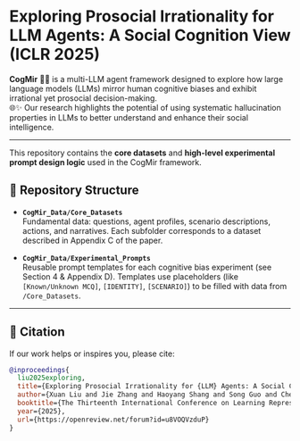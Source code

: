 # Exploring Prosocial Irrationality for LLM Agents: A Social Cognition View (ICLR 2025)

**CogMir** 🤖🧠 is a multi-LLM agent framework designed to explore how large language models (LLMs) mirror human cognitive biases and exhibit irrational yet prosocial decision-making.  
🌐✨ Our research highlights the potential of using systematic hallucination properties in LLMs to better understand and enhance their social intelligence. 

---

This repository contains the **core datasets** and **high-level experimental prompt design logic** used in the CogMir framework.

## 📁 Repository Structure

- **`CogMir_Data/Core_Datasets`**  
  Fundamental data: questions, agent profiles, scenario descriptions, actions, and narratives. Each subfolder corresponds to a dataset described in Appendix C of the paper.

- **`CogMir_Data/Experimental_Prompts`**  
  Reusable prompt templates for each cognitive bias experiment (see Section 4 & Appendix D). Templates use placeholders (like `[Known/Unknown MCQ]`, `[IDENTITY]`, `[SCENARIO]`) to be filled with data from `/Core_Datasets`.

---

## 📖 Citation

If our work helps or inspires you, please cite:

```bibtex
@inproceedings{
  liu2025exploring,
  title={Exploring Prosocial Irrationality for {LLM} Agents: A Social Cognition View},
  author={Xuan Liu and Jie Zhang and Haoyang Shang and Song Guo and Chengxu Yang and Quanyan Zhu},
  booktitle={The Thirteenth International Conference on Learning Representations},
  year={2025},
  url={https://openreview.net/forum?id=u8VOQVzduP}
}
